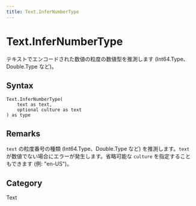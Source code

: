 ```yaml
---
title: Text.InferNumberType
---
```


# Text.InferNumberType


テキストでエンコードされた数値の粒度の数値型を推測します (Int64.Type、Double.Type など)。


## Syntax

```powerquery
Text.InferNumberType(
    text as text,
    optional culture as text
) as type
```


## Remarks

<code>text</code> の粒度番号の種類 (Int64.Type、Double.Type など) を推測します。<code>text</code> が数値でない場合にエラーが発生します。省略可能な <code>culture</code> を指定することもできます (例: "en-US")。



## Category
Text
